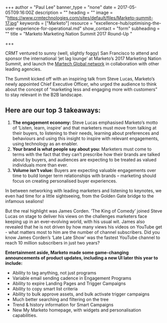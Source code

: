+++
author = "Paul Lee"
banner_type = "none"
date = 2017-05-05T09:16:00Z
description = ""
heading = ""
image = "https://www.crmtechnologies.com/sites/default/files/Marketo-summit-17.jpg"
keywords = ["Marketo"]
resource = "excellence-hub/optimising-the-user-experience-for-operational.md"
show_contact = "form"
subheading = ""
title = "Marketo Marketing Nation Summit 2017 Round-Up "

+++

CRMT ventured to sunny (well, slightly foggy) San Francisco to attend and sponsor the international ‘jet lag lounge’ at Marketo’s 2017 Marketing Nation Summit, and launch the [Martech Global network](http://martechglobalnetwork.com/en/ "Martech Global") in collaboration with other leading agencies.

The Summit kicked off with an inspiring talk from Steve Lucas, Marketo’s newly appointed Chief Executive Officer, who urged the audience to think about the concept of “marketing less and engaging more with customers” to stay relevant in the B2B landscape.

## Here are our top 3 takeaways:

1.  **The engagement economy:** Steve Lucas emphasised Marketo’s motto of ‘Listen, learn, inspire’ and that marketers must move from talking at their buyers, to listening to their needs, learning about preferences and behaviours and using this insight to inspire with relevant engagements, using technology as an enabler.
2.  **Your brand is what people say about you:** Marketers must come to terms with the fact that they can’t prescribe how their brands are talked about by buyers, and audiences are expecting to be treated as valued individuals more than ever.
3.  **Volume isn’t value:** Buyers are expecting valuable engagements over time to build longer term relationships with brands – marketing should focus on creating personalised buyer experiences.

In between networking with leading marketers and listening to keynotes, we even had time for a little sightseeing, from the Golden Gate bridge to the infamous sealions!

But the real highlight was James Corden. ‘The King of Comedy’ joined Steve Lucas on stage to deliver his views on the challenges marketers face keeping up in an ever-evolving world, with his usual wit. James also revealed that he is not driven by how many views his videos on YouTube get - what matters most to him are the number of channel subscribers. Did you know James Corden’s ‘Late Late Show’ was the fastest YouTube channel to reach 10 million subscribers in just two years?

**Entertainment aside, Marketo made some game-changing announcements of product updates, including a new UI later this year to include:**

*   Ability to tag anything, not just programs
*   Variable email sending cadence in Engagement Programs
*   Ability to expire Landing Pages and Trigger Campaigns
*   Ability to copy smart list criteria
*   Ability to bulk approve assets, and bulk activate trigger campaigns
*   Much better searching and filtering on the tree
*   Trend & history information for Smart Campaigns
*   New My Marketo homepage, with widgets and personalisation capabilities.

